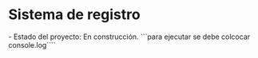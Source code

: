 <h1> Sistema de registro </h1>
- Estado del proyecto: En construcción.
```para ejecutar se debe colcocar console.log````

